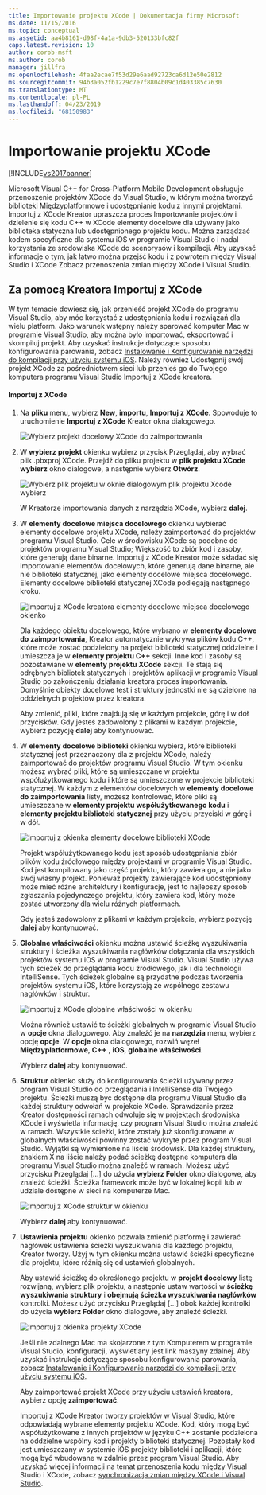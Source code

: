 ```yaml
---
title: Importowanie projektu XCode | Dokumentacja firmy Microsoft
ms.date: 11/15/2016
ms.topic: conceptual
ms.assetid: aa4b8161-d98f-4a1a-9db3-520133bfc82f
caps.latest.revision: 10
author: corob-msft
ms.author: corob
manager: jillfra
ms.openlocfilehash: 4faa2ecae7f53d29e6aad92723ca6d12e50e2812
ms.sourcegitcommit: 94b3a052fb1229c7e7f8804b09c1d403385c7630
ms.translationtype: MT
ms.contentlocale: pl-PL
ms.lasthandoff: 04/23/2019
ms.locfileid: "68150983"
---
```

# <a name="import-an-xcode-project"></a>Importowanie projektu XCode
[!INCLUDE[vs2017banner](../includes/vs2017banner.md)]

Microsoft Visual C++ for Cross-Platform Mobile Development obsługuje przenoszenie projektów XCode do Visual Studio, w którym można tworzyć biblioteki Międzyplatformowe i udostępnianie kodu z innymi projektami. Importuj z XCode Kreator upraszcza proces Importowanie projektów i dzielenie się kodu C++ w XCode elementy docelowe dla używany jako biblioteka statyczna lub udostępnionego projektu kodu. Można zarządzać kodem specyficzne dla systemu iOS w programie Visual Studio i nadal korzystania ze środowiska XCode do scenorysów i kompilacji. Aby uzyskać informacje o tym, jak łatwo można przejść kodu i z powrotem między Visual Studio i XCode Zobacz przenoszenia zmian między XCode i Visual Studio.  
  
## <a name="using-the-import-from-xcode-wizard"></a>Za pomocą Kreatora Importuj z XCode  
 W tym temacie dowiesz się, jak przenieść projekt XCode do programu Visual Studio, aby móc korzystać z udostępniania kodu i rozwiązań dla wielu platform. Jako warunek wstępny należy sparować komputer Mac w programie Visual Studio, aby można było importować, eksportować i skompiluj projekt. Aby uzyskać instrukcje dotyczące sposobu konfigurowania parowania, zobacz [Instalowanie i Konfigurowanie narzędzi do kompilacji przy użyciu systemu iOS](../cross-platform/install-and-configure-tools-to-build-using-ios.md). Należy również Udostępnij swój projekt XCode za pośrednictwem sieci lub przenieś go do Twojego komputera programu Visual Studio Importuj z XCode kreatora.  
  
#### <a name="import-from-xcode"></a>Importuj z XCode  
  
1. Na **pliku** menu, wybierz **New**, **importu**, **Importuj z XCode**. Spowoduje to uruchomienie **Importuj z XCode** Kreator okna dialogowego.  
  
    ![Wybierz projekt docelowy XCode do zaimportowania](../cross-platform/media/cppmdd-u2-importxcode-choose.PNG "CPPMDD_U2_ImportXCode_Choose")  
  
2. W **wybierz projekt** okienku wybierz przycisk Przeglądaj, aby wybrać plik .pbxproj XCode. Przejdź do pliku projektu w **plik projektu XCode wybierz** okno dialogowe, a następnie wybierz **Otwórz**.  
  
    ![Wybierz plik projektu w oknie dialogowym plik projektu Xcode wybierz](../cross-platform/media/cppmdd-u2-importxcode-browse.PNG "CPPMDD_U2_ImportXCode_Browse")  
  
    W Kreatorze importowania danych z narzędzia XCode, wybierz **dalej**.  
  
3. W **elementy docelowe miejsca docelowego** okienku wybierać elementy docelowe projektu XCode, należy zaimportować do projektów programu Visual Studio. Cele w środowisku XCode są podobne do projektów programu Visual Studio; Większość to zbiór kod i zasoby, które generują dane binarne. Importuj z XCode Kreator może składać się importowanie elementów docelowych, które generują dane binarne, ale nie biblioteki statycznej, jako elementy docelowe miejsca docelowego. Elementy docelowe biblioteki statycznej XCode podlegają następnego kroku.  
  
    ![Importuj z XCode kreatora elementy docelowe miejsca docelowego okienko](../cross-platform/media/cppmdd-u2-importxcode-destination.jpg "CPPMDD_U2_ImportXCode_Destination")  
  
    Dla każdego obiektu docelowego, które wybrano w **elementy docelowe do zaimportowania**, Kreator automatycznie wykrywa plików kodu C++, które może zostać podzielony na projekt biblioteki statycznej oddzielne i umieszcza je w **elementy projektu C++** sekcji. Inne kod i zasoby są pozostawiane w **elementy projektu XCode** sekcji. Te stają się odrębnych bibliotek statycznych i projektów aplikacji w programie Visual Studio po zakończeniu działania kreatora proces importowania. Domyślnie obiekty docelowe test i struktury jednostki nie są dzielone na oddzielnych projektów przez kreatora.  
  
    Aby zmienić, pliki, które znajdują się w każdym projekcie, górę i w dół przycisków. Gdy jesteś zadowolony z plikami w każdym projekcie, wybierz pozycję **dalej** aby kontynuować.  
  
4. W **elementy docelowe biblioteki** okienku wybierz, które biblioteki statycznej jest przeznaczony dla z projektu XCode, należy zaimportować do projektów programu Visual Studio. W tym okienku możesz wybrać pliki, które są umieszczane w projektu współużytkowanego kodu i które są umieszczone w projekcie biblioteki statycznej. W każdym z elementów docelowych w **elementy docelowe do zaimportowania** listy, możesz kontrolować, które pliki są umieszczane w **elementy projektu współużytkowanego kodu** i **elementy projektu biblioteki statycznej** przy użyciu przyciski w górę i w dół.  
  
    ![Importuj z okienka elementy docelowe biblioteki XCode](../cross-platform/media/cppmdd-u2-importxcode-library.jpg "CPPMDD_U2_ImportXCode_Library")  
  
    Projekt współużytkowanego kodu jest sposób udostępniania zbiór plików kodu źródłowego między projektami w programie Visual Studio. Kod jest kompilowany jako część projektu, który zawiera go, a nie jako swój własny projekt. Ponieważ projekty zawierające kod udostępniony może mieć różne architektury i konfiguracje, jest to najlepszy sposób zgłaszania pojedynczego projektu, który zawiera kod, który może zostać utworzony dla wielu różnych platformach.  
  
    Gdy jesteś zadowolony z plikami w każdym projekcie, wybierz pozycję **dalej** aby kontynuować.  
  
5. **Globalne właściwości** okienku można ustawić ścieżkę wyszukiwania struktury i ścieżka wyszukiwania nagłówków dołączania dla wszystkich projektów systemu iOS w programie Visual Studio. Visual Studio używa tych ścieżek do przeglądania kodu źródłowego, jak i dla technologii IntelliSense. Tych ścieżek globalne są przydatne podczas tworzenia projektów systemu iOS, które korzystają ze wspólnego zestawu nagłówków i struktur.  
  
    ![Importuj z XCode globalne właściwości w okienku](../cross-platform/media/cppmdd-u2-importxcode-global.jpg "CPPMDD_U2_ImportXCode_Global")  
  
    Można również ustawić te ścieżki globalnych w programie Visual Studio w **opcje** okna dialogowego. Aby znaleźć je na **narzędzia** menu, wybierz opcję **opcje**. W **opcje** okna dialogowego, rozwiń węzeł **Międzyplatformowe**, **C++** , **iOS**, **globalne właściwości**.  
  
    Wybierz **dalej** aby kontynuować.  
  
6. **Struktur** okienko służy do konfigurowania ścieżki używany przez program Visual Studio do przeglądania i IntelliSense dla Twojego projektu. Ścieżki muszą być dostępne dla programu Visual Studio dla każdej struktury odwołań w projekcie XCode. Sprawdzanie przez Kreator dostępności ramach odwołuje się w projektach środowiska XCode i wyświetla informację, czy program Visual Studio można znaleźć w ramach. Wszystkie ścieżki, które zostały już skonfigurowane w globalnych właściwości powinny zostać wykryte przez program Visual Studio. Wyjątki są wymienione na liście środowisk. Dla każdej struktury, znakiem X na liście należy podać ścieżkę dostępne komputera dla programu Visual Studio można znaleźć w ramach. Możesz użyć przycisku Przeglądaj [...] do użycia **wybierz Folder** okno dialogowe, aby znaleźć ścieżki. Ścieżka framework może być w lokalnej kopii lub w udziale dostępne w sieci na komputerze Mac.  
  
    ![Importuj z XCode struktur w okienku](../cross-platform/media/cppmdd-u2-importxcode-frameworks.jpg "CPPMDD_U2_ImportXCode_Frameworks")  
  
    Wybierz **dalej** aby kontynuować.  
  
7. **Ustawienia projektu** okienko pozwala zmienić platformę i zawierać nagłówek ustawienia ścieżki wyszukiwania dla każdego projektu, Kreator tworzy. Użyj w tym okienku można ustawić ścieżki specyficzne dla projektu, które różnią się od ustawień globalnych.  
  
    Aby ustawić ścieżkę do określonego projektu w **projekt docelowy** listę rozwijaną, wybierz plik projektu, a następnie ustaw wartości w **ścieżkę wyszukiwania struktury** i **obejmują ścieżka wyszukiwania nagłówków** kontrolki. Możesz użyć przycisku Przeglądaj [...] obok każdej kontrolki do użycia **wybierz Folder** okno dialogowe, aby znaleźć ścieżki.  
  
    ![Importuj z okienka projekty XCode](../cross-platform/media/cppmdd-u2-importxcode-projects.jpg "CPPMDD_U2_ImportXCode_Projects")  
  
    Jeśli nie zdalnego Mac ma skojarzone z tym Komputerem w programie Visual Studio, konfiguracji, wyświetlany jest link maszyny zdalnej. Aby uzyskać instrukcje dotyczące sposobu konfigurowania parowania, zobacz [Instalowanie i Konfigurowanie narzędzi do kompilacji przy użyciu systemu iOS](../cross-platform/install-and-configure-tools-to-build-using-ios.md).  
  
    Aby zaimportować projekt XCode przy użyciu ustawień kreatora, wybierz opcję **zaimportować**.  
  
   Importuj z XCode Kreator tworzy projektów w Visual Studio, które odpowiadają wybrane elementy projektu XCode. Kod, który mogą być współużytkowane z innych projektów w języku C++ zostanie podzielona na oddzielne wspólny kod i projekty biblioteki statycznej. Pozostały kod jest umieszczany w systemie iOS projekty biblioteki i aplikacji, które mogą być wbudowane w zdalnie przez program Visual Studio. Aby uzyskać więcej informacji na temat przenoszenia kodu między Visual Studio i XCode, zobacz [synchronizacja zmian między XCode i Visual Studio](../cross-platform/sync-changes-between-xcode-and-visual-studio.md).
